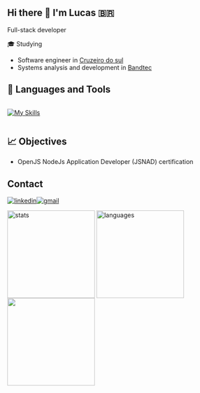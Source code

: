 ## Hi there 👋 I'm Lucas 🇧🇷

Full-stack developer

 🎓 Studying 
  * Software engineer in [Cruzeiro do sul](https://www.cruzeirodosul.edu.br/)
  * Systems analysis and development in [Bandtec](http://www.digitalschool.com.br/)

<!-- [<img src="https://raw.githubusercontent.com/devicons/devicon/master/icons/typescript/typescript-original.svg" alt="Typescript" height="30" style="vertical-align:top; margin:4px; border-radius:5px;"/>](https://www.typescriptlang.org "Typescript docs") -->

## 🧰 Languages and Tools
<div style="display:flex;align-items:center;gap:4px">

 [![My Skills](https://skillicons.dev/icons?i=ts,javascript,adonis,nest,express,nodejs,prisma,react,nextjs,styledcomponents,tailwindcss,docker,nginx,mongodb,postgres,mysql,redis,go,java,kotlin,spring,rabbitmq,git,linux,gcp,azure,aws,heroku,vercel,grafana,prometheus)](https://skillicons.dev)
</div> 


## 📈 Objectives

* OpenJS NodeJs Application Developer (JSNAD) certification
## Contact

[![linkedin](https://img.shields.io/badge/linkedin-%230077B5.svg?&style=for-the-badge&logo=linkedin&logoColor=white)](https://www.linkedin.com/in/lucas-feitosa-bb39b2119/ "linkedin")[![gmail](https://img.shields.io/badge/Gmail-D14836?style=for-the-badge&logo=gmail&logoColor=white)](mailto:lukasalves271@gmail.com?subject=contato "send mail")


<img align="center" style="height: 200px;" src="https://github-readme-stats.vercel.app/api?username=lucasti79&show_icons=true&locale=en&count_private=true&include_all_commits=true&hide=issues" alt="stats" title="stats"/>
<img align="center" style="height: 200" src="https://github-readme-stats.vercel.app/api/top-langs/?username=LucasTI79&layout=compact&langs_count=8&hide=css,html" alt="languages" title="languages"/>
<img style="height: 200px;" src="https://wakatime.com/share/@8ed467fd-eddb-4dd6-9f5d-a56264ee9c9c/c82fc734-865c-45c9-af89-4998aaf79b2f.svg" />



